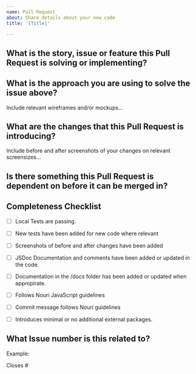 ```yaml
---
name: Pull Request
about: Share details about your new code
title: '[Title]'

---
```


## What is the story, issue or feature this Pull Request is solving or implementing?



## What is the approach you are using to solve the issue above?

Include relevant wireframes and/or mockups...

## What are the changes that this Pull Request is introducing?

Include before and after screenshots of your changes on relevant screensizes...

## Is there something this Pull Request is dependent on before it can be merged in?


## Completeness Checklist
- [ ] Local Tests are passing.
- [ ] New tests have been added for new code where relevant
- [ ] Screenshots of before and after changes have been added
- [ ] JSDoc Documentation and comments have been added or updated in the code.
- [ ] Documentation in the /docs folder has been added or updated when appropirate.
- [ ] Follows Nouri JavaScript guidelines
- [ ] Commit message follows Nouri guidelines
- [ ] Introduces minimal or no additional external packages.


## What Issue number is this related to?

Example:

Closes #<Issue Number>